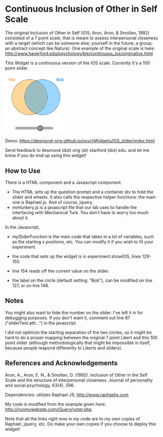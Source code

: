 # Continuous Inclusion of Other in Self Scale

The original Inclusion of Other in Self (IOS; Aron, Aron, & Smollan, 1992) consisted of a 7 point scale, that is meant to assess interpersonal closeness with a target (which can be someone else; yourself in the future; a group; an abstract concept like Nature). One example of the original scale is here: http://www.haverford.edu/psychology/ble/continuous_ios/originalios.html

This Widget is a continuous version of the IOS scale. Currently it's a 100 point slider.

<img src="ios_screenshot.png" width="200">

Demo: https://desmond-ong.github.io/psychWidgets/IOS_slider/index.html

Send feedback to desmond (dot) ong (at) stanford (dot) edu. and let me know if you do end up using this widget! 

## How to Use

There is a HTML component and a Javascript component.

- The HTML sets up the question prompt and a container div to hold the slider and wheels. It also calls the respective helper functions: the main one is Raphael.js. And of course, jquery.
- mmturkery.js is a javascript file that our lab uses to handle the interfacing with Mechanical Turk. You don't have to worry too much about it.

In the Javascript,
- mySliderFunction is the main code that takes in a lot of variables, such as the starting x positions, etc. You can modify it if you wish to fit your experiment.

- the code that sets up the widget is in experiment.showIOS, lines 129-150.
- line 154 reads off the current value on the slider.
- the label on the circle (default setting: "Bob"), can be modified on line 127, or on line 148.

## Notes

You might also want to hide the number on the slider. I've left it in for debugging purposes. If you don't want it, comment out line 87 ("sliderText.attr...") in the javascript.

I did not optimize the starting separation of the two circles, so it might be hard to do a proper mapping between the original 7 point Likert and this 100 point slider (although methodologically that might be impossible in itself, because people respond differently to Likerts and sliders).



## References and Acknowledgements

Aron, A., Aron, E. N., & Smollan, D. (1992). Inclusion of Other in the Self Scale and the structure of interpersonal closeness. Journal of personality and social psychology, 63(4), 596.

Dependencies: utilizes Raphael JS: http://www.raphaeljs.com

My code is modified from the example given here: http://irunmywebsite.com/jQuery/voter.php

Note that all the links right now in my code are to my own copies of Raphael, jquery, etc. Do make your own copies if you choose to deploy this widget!
